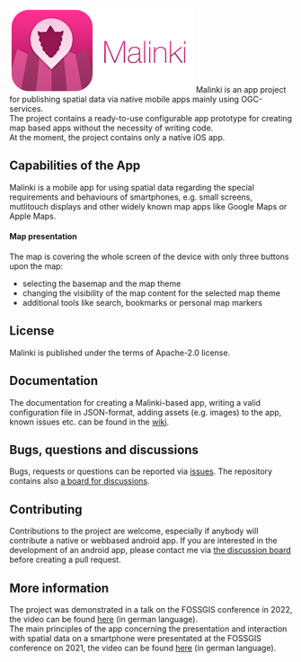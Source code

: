 <img src="https://raw.githubusercontent.com/jagodki/Malinki/main/assets/Malinki-Icon.png" height=150/>
Malinki is an app project for publishing spatial data via native mobile apps mainly using OGC-services.
<br>The project contains a ready-to-use configurable app prototype for creating map based apps without the necessity of writing code.
<br>At the moment, the project contains only a native iOS app.

## Capabilities of the App
Malinki is a mobile app for using spatial data regarding the special requirements and behaviours of smartphones, e.g. small screens, mutlitouch displays and other widely known map apps like Google Maps or Apple Maps.

#### Map presentation
The map is covering the whole screen of the device with only three buttons upon the map:<br>
- selecting the basemap and the map theme
- changing the visibility of the map content for the selected map theme
- additional tools like search, bookmarks or personal map markers


## License
Malinki is published under the terms of Apache-2.0 license.

## Documentation
The documentation for creating a Malinki-based app, writing a valid configuration file in JSON-format, adding assets (e.g. images) to the app, known issues etc. can be found in the <a href="https://github.com/jagodki/Malinki/wiki">wiki</a>.

## Bugs, questions and discussions
Bugs, requests or questions can be reported via <a href="https://github.com/jagodki/Malinki/issues">issues</a>. The repository contains also <a href="https://github.com/jagodki/Malinki/discussions">a board for discussions</a>.

## Contributing
Contributions to the project are welcome, especially if anybody will contribute a native or webbased android app. If you are interested in the development of an android app, please contact me via <a href="https://github.com/jagodki/Malinki/discussions">the discussion board</a> before creating a pull request.

## More information
The project was demonstrated in a talk on the FOSSGIS conference in 2022, the video can be found <a href="https://media.ccc.de/v/fossgis2022-13739-malinki-erstellung-kartenbasierter-mobile-apps-ohne-programmierung">here</a> (in german language).<br>
The main principles of the app concerning the presentation and interaction with spatial data on a smartphone were presentated at the FOSSGIS conference on 2021, the video can be found <a href="https://media.ccc.de/v/fossgis2021-8787-geodaten-auf-smartphones-ein-drittes-paradigma-nach-desktop-und-web-gis-">here</a> (in german language).
